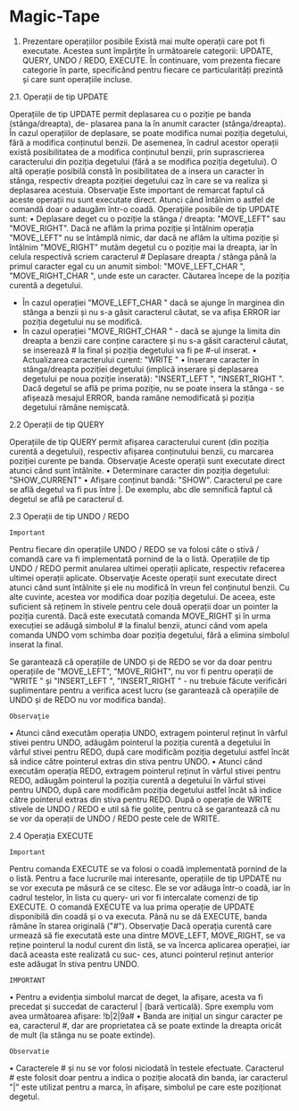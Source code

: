 # Magic-Tape

1. Prezentare operațiilor posibile
Există mai multe operații care pot fi executate. Acestea sunt împărțite în următoarele categorii: UPDATE, QUERY, UNDO / REDO, EXECUTE. În continuare, vom prezenta fiecare categorie în parte, specificând pentru fiecare ce particularități prezintă și care sunt operațiile incluse.

2.1. Operații de tip UPDATE

Operațiile de tip UPDATE permit deplasarea cu o poziție pe banda (stânga/dreapta), de- plasarea pana la în anumit caracter (stânga/dreapta). În cazul operațiilor de deplasare, se poate modifica numai poziția degetului, fără a modifica conținutul benzii. De asemenea, în cadrul acestor operații există posibilitatea de a modifica conținutul benzii, prin suprascrierea caracterului din poziția degetului (fără a se modifica poziția degetului). O altă operație posibilă constă în posibilitatea de a insera un caracter în stânga, respectiv dreapta poziției degetului caz în care se va realiza și deplasarea acestuia.
    Observaţie
Este important de remarcat faptul că aceste operații nu sunt executate direct. Atunci când întâlnim o astfel de comandă doar o adaugăm într-o coadă.
Operaţiile posibile de tip UPDATE sunt:
• Deplasare deget cu o poziție la stânga / dreapta: "MOVE_LEFT" sau "MOVE_RIGHT". Dacă ne aflăm la prima poziție și întâlnim operația "MOVE_LEFT" nu se întâmplă nimic, dar dacă ne aflăm la ultima poziție și întâlnim "MOVE_RIGHT" mutăm degetul cu o poziție mai la dreapta, iar în celula respectivă scriem caracterul #
Deplasare dreapta / stânga până la primul caracter egal cu un anumit simbol: "MOVE_LEFT_CHAR <C>", "MOVE_RIGHT_CHAR <C>", unde <C> este un caracter. Căutarea începe de la poziția curentă a degetului.
- În cazul operației "MOVE_LEFT_CHAR <C>" dacă se ajunge în marginea din stânga a benzii și nu s-a găsit caracterul căutat, se va afișa ERROR iar poziția degetului nu se modifică.
- În cazul operației "MOVE_RIGHT_CHAR <C>" - dacă se ajunge la limita din dreapta a benzii care conține caractere și nu s-a găsit caracterul căutat, se inserează # la final și poziția degetului va fi pe #-ul inserat.
• Actualizarea caracterului curent: "WRITE <C>"
• Inserare caracter în stânga/dreapta poziției degetului (implică inserare și deplasarea degetului pe noua poziție inserată): "INSERT_LEFT <C>", "INSERT_RIGHT <C>". Dacă degetul se află pe prima poziție, nu se poate insera la stânga - se afișează mesajul ERROR, banda ramâne nemodificată și poziția degetului rămâne nemișcată.

2.2 Operații de tip QUERY

Operațiile de tip QUERY permit afișarea caracterului curent (din poziția curentă a degetului), respectiv afișarea conținutului benzii, cu marcarea poziției curente pe banda.
    Observaţie
Aceste operații sunt executate direct atunci când sunt întâlnite.
• Determinare caracter din poziția degetului: "SHOW_CURRENT"
• Afișare conținut bandă: "SHOW". Caracterul pe care se află degetul va fi pus între |. De exemplu, abc dle semnifică faptul că degetul se află pe caracterul d.

2.3 Operații de tip UNDO / REDO

    Important
Pentru fiecare din operațiile UNDO / REDO se va folosi câte o stivă / comandă care va fi implementată pornind de la o listă.
Operațiile de tip UNDO / REDO permit anularea ultimei operații aplicate, respectiv refacerea ultimei operații aplicate.
    Observaţie
Aceste operații sunt executate direct atunci când sunt întâlnite și ele nu modifică în vreun fel conținutul benzii. Cu alte cuvinte, acestea vor modifica doar poziția degetului. De aceea, este suficient să reținem în stivele pentru cele două operații doar un pointer la poziția curentă.
Dacă este executată comanda MOVE_RIGHT și în urma execuției se adăugă simbolul # la finalul benzii, atunci când vom apela comanda UNDO vom schimba doar poziția degetului, fără a elimina simbolul inserat la final.

  Se garantează că operațiile de UNDO și de REDO se vor da doar pentru operațiile de "MOVE_LEFT", "MOVE_RIGHT", nu vor fi pentru operații de "WRITE <C>" și "INSERT_LEFT <C>", "INSERT_RIGHT <C>" - nu trebuie făcute verificări suplimentare pentru a verifica acest lucru (se garantează că operațiile de UNDO și de REDO nu vor modifica banda).
    
    Observaţie
• Atunci când executăm operația UNDO, extragem pointerul reținut în vârful stivei pentru UNDO, adăugăm pointerul la poziția curentă a degetului în vârful stivei pentru REDO, după care modificăm poziția degetului astfel încât să indice către pointerul extras din stiva pentru UNDO.
• Atunci când executăm operația REDO, extragem pointerul reținut în vârful stivei pentru REDO, adăugăm pointerul la poziția curentă a degetului în vârful stivei pentru UNDO, după care modificăm poziția degetului astfel încât să indice către pointerul extras din stiva pentru REDO.
După o operație de WRITE stivele de UNDO / REDO e util să fie golite, pentru că se garantează că nu se vor da operații de UNDO / REDO peste cele de WRITE.

2.4 Operația EXECUTE

    Important
Pentru comanda EXECUTE se va folosi o coadă implementată pornind de la o listă.
Pentru a face lucrurile mai interesante, operațiile de tip UPDATE nu se vor executa pe măsură ce se citesc. Ele se vor adăuga într-o coadă, iar în cadrul testelor, în lista cu query- uri vor fi intercalate comenzi de tip EXECUTE. O comandă EXECUTE va lua prima operație de UPDATE disponibilă din coadă și o va executa. Până nu se dă EXECUTE, banda rămâne în starea originală ("#").
    Observaţie
Dacă operația curentă care urmează să fie executată este una dintre MOVE_LEFT, MOVE_RIGHT, se va reține pointerul la nodul curent din listă, se va încerca aplicarea operației, iar dacă aceasta este realizată cu suc- ces, atunci pointerul reținut anterior este adăugat în stiva pentru UNDO.


    IMPORTANT
  
  •  Pentru a evidenția simbolul marcat de deget, la afișare, acesta va fi precedat și succedat de caracterul | (bară verticală). Spre exemplu vom avea următoarea afișare: !b|2|9a#
  •  Banda are inițial un singur caracter pe ea, caracterul #, dar are proprietatea că se poate extinde la dreapta oricât de mult (la stânga nu se poate extinde).
          
    Observatie
•  Caracterele # și nu se vor folosi niciodată în testele efectuate. Caracterul # este folosit doar pentru a indica o poziție alocată din banda, iar caracterul "|" este utilizat pentru a marca, în afișare, simbolul pe care este poziționat degetul.

